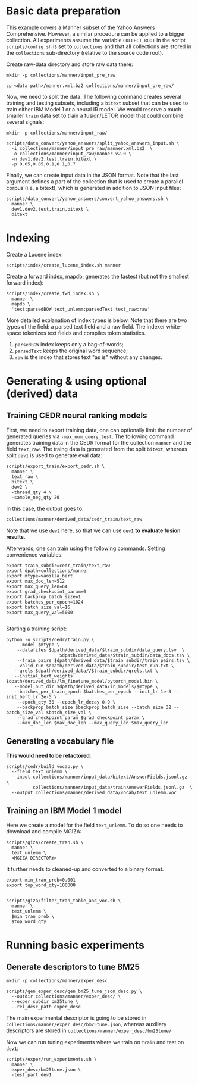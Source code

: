 # Basic data preparation
This example covers a Manner subset of the Yahoo Answers Comprehensive.
However, a similar procedure can be applied to a bigger collection. All
experiments assume the variable `COLLECT_ROOT` in the script `scripts/config.sh` 
is set to `collections` and that all collections are stored in the `collections`
sub-directory (relative to the source code root).


Create raw-data directory and store raw data there:
```
mkdir -p collections/manner/input_pre_raw

cp <data path>/manner.xml.bz2 collections/manner/input_pre_raw/
```

Now, we need to split the data. The following command creates  several
training and testing subsets, including a ``bitext`` subset that can
be used to train either IBM Model 1 or a neural IR model. 
We would reserve a much smaller ``train`` data set to train
a fusion/LETOR model that could combine several signals:
```
mkdir -p collections/manner/input_raw/

scripts/data_convert/yahoo_answers/split_yahoo_answers_input.sh \
  -i collections/manner/input_pre_raw/manner.xml.bz2  \
  -o collections/manner/input_raw/manner-v2.0 \
  -n dev1,dev2,test,train,bitext \
  -p 0.05,0.05,0.1,0.1,0.7
```


Finally, we can create input data in the JSON format. Note that the last argument defines a 
part of the collection that is used to create a parallel corpus (i.e,
a bitext), which is generated in addition to JSON input files:
```
scripts/data_convert/yahoo_answers/convert_yahoo_answers.sh \
  manner \
  dev1,dev2,test,train,bitext \
  bitext
```

# Indexing
Create a Lucene index:
```
scripts/index/create_lucene_index.sh manner
```


Create a forward index, mapdb, generates the fastest (but not the
smallest forward index):
```
scripts/index/create_fwd_index.sh \
  manner \
  mapdb \
  'text:parsedBOW text_unlemm:parsedText text_raw:raw'
```
More detailed explanation of index types is below. Note that
there are two types of the field: a parsed text field and a raw field.
The indexer white-space tokenizes text fields and compiles token statistics. 
1. `parsedBOW` index keeps only a bag-of-words;
2. `parsedText` keeps the original word sequence;
3. `raw` is the index that stores text "as is" without any changes.

# Generating & using optional (derived) data


## Training CEDR neural ranking models

First, we need to export training data, one can optionally limit the number of
generated queries via `-max_num_query_test`. The following command
generates training data in the CEDR format for the collection `manner`
and the field `text_raw`. The traing data is generated from the split `bitext`, 
whereas split `dev1` is used to generate eval data:
```
scripts/export_train/export_cedr.sh \
  manner \
  text_raw \
  bitext \
  dev2 \
  -thread_qty 4 \
  -sample_neg_qty 20
```
In this case, the output goes to:
```
collections/manner/derived_data/cedr_train/text_raw
```
Note that we use `dev2` here, so that we can use `dev1` **to evaluate fusion results**.

Afterwards, one can train using the following commands. Setting convenience variables:
```
export train_subdir=cedr_train/text_raw
export dpath=collections/manner
export mtype=vanilla_bert
export max_doc_len=512
export max_query_len=64
export grad_checkpoint_param=0
export backprop_batch_size=1
export batches_per_epoch=1024
export batch_size_val=16
export max_query_val=5000


```
Starting a training script:
```
python -u scripts/cedr/train.py \
    --model $mtype \
    --datafiles $dpath/derived_data/$train_subdir/data_query.tsv  \
                    $dpath/derived_data/$train_subdir/data_docs.tsv \
    --train_pairs $dpath/derived_data/$train_subdir/train_pairs.tsv \
   --valid_run $dpath/derived_data/$train_subdir/test_run.txt \
   --qrels $dpath/derived_data//$train_subdir/qrels.txt \
   --initial_bert_weights $dpath/derived_data/lm_finetune_model/pytorch_model.bin \
   --model_out_dir $dpath/derived_data/ir_models/$mtype \
   --batches_per_train_epoch $batches_per_epoch --init_lr 1e-3 --init_bert_lr 2e-5 \
    --epoch_qty 30 --epoch_lr_decay 0.9 \
    --backprop_batch_size $backprop_batch_size --batch_size 32 --batch_size_val $batch_size_val \
    --grad_checkpoint_param $grad_checkpoint_param \
    --max_doc_len $max_doc_len --max_query_len $max_query_len
``` 


## Generating a vocabulary file

**This would need to be refactored**:

```
scripts/cedr/build_vocab.py \
  --field text_unlemm \
  --input collections/manner/input_data/bitext/AnswerFields.jsonl.gz  \
          collections/manner/input_data/train/AnswerFields.jsonl.gz  \
  --output collections/manner/derived_data/vocab/text_unlemm.voc 
```

## Training an IBM Model 1 model

Here we create a model for the field ```text_unlemm```. To do
so one needs to download and compile MGIZA:
```
scripts/giza/create_tran.sh \
  manner \
  text_unlemm \
  <MGIZA DIRECTORY>
```

It further needs to cleaned-up and converted to a binary format.
```
export min_tran_prob=0.001
export top_word_qty=100000


scripts/giza/filter_tran_table_and_voc.sh \
  manner \
  text_unlemm \
  $min_tran_prob \
  $top_word_qty
```


# Running basic experiments
## Generate descriptors to tune BM25

```
mkdir -p collections/manner/exper_desc
```

```
scripts/gen_exper_desc/gen_bm25_tune_json_desc.py \
  --outdir collections/manner/exper_desc/ \
  --exper_subdir bm25tune \
  --rel_desc_path exper_desc
```
The main experimental descriptor is going to be stored in 
`collections/manner/exper_desc/bm25tune.json`,
whereas auxiliary descriptors are stored in `collections/manner/exper_desc/bm25tune/`

Now we can run tuning experiments where we train on `train` and test on `dev1`:
```
scripts/exper/run_experiments.sh \
  manner \
  exper_desc/bm25tune.json \
  -test_part dev1
```

